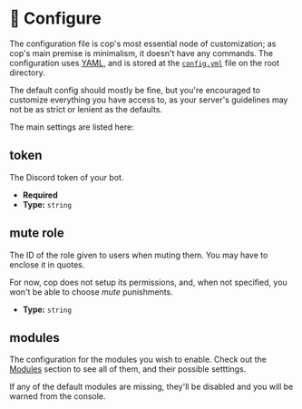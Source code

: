 # 🔧 Configure

The configuration file is cop's most essential node of customization; as cop's main premise is minimalism, it doesn't have any commands. The configuration uses [YAML][], and is stored at the [`config.yml`][config.yml] file on the root directory.

The default config should mostly be fine, but you're encouraged to customize everything you have access to, as your server's guidelines may not be as strict or lenient as the defaults.

The main settings are listed here:

## token

The Discord token of your bot.

-   **Required**
-   **Type:** `string`

## mute role

The ID of the role given to users when muting them. You may have to enclose it in quotes.

For now, cop does not setup its permissions, and, when not specified, you won't be able to choose _mute_ punishments.

-   **Type:** `string`

## modules

The configuration for the modules you wish to enable. Check out the [Modules][] section to see all of them, and their possible setttings.

If any of the default modules are missing, they'll be disabled and you will be warned from the console.

<!-- references -->

[yaml]: https://en.wikipedia.org/wiki/YAML
[config.yml]: https://github.com/cAttte/cop/blob/master/config.yml
[modules]: https://github.com/cAttte/cop/blob/master/docs/modules.md
